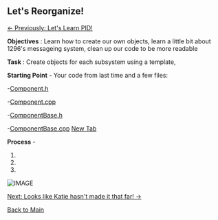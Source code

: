 ## Let's Reorganize!
[<- Previously: Let's Learn PID!](LLpid.md)

**Objectives** : Learn how to create our own objects, learn a little bit about 1296's messageing system, clean up our code to be more readable


**Task** : Create objects for each subsystem using a template,


**Starting Point** - Your code from last time and a few files:

 -[Component.h](frc1296code/Component.h)
 
 -[Component.cpp](frc1296code/Component.cpp)
 
 -[ComponentBase.h](frc1296code/ComponentBase.h)
 
 -[ComponentBase.cpp](frc1296code/ComponentBase.cpp)
<a href="frc1296code/ComponentBase.cpp" target="_blank">New Tab</a>

**Process** - 

1. 

2.

3.

![IMAGE](../Images/placeholder.png)


[Next: Looks like Katie hasn't made it that far! ->](../README.md)

[Back to Main](../README.md)
